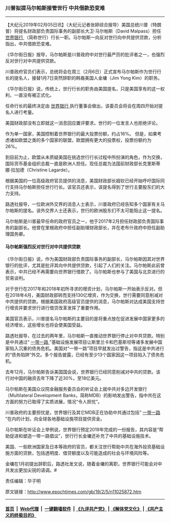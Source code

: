 ### 川普拟提马尔帕斯接管世行 中共借款恐变难
------------------------

<p>
 【大纪元2019年02月05日讯】（大纪元记者张婷综合报导）美国总统川普（特朗普）将提名财政部负责国际事务的副部长大卫‧马尔帕斯（David Malpass）担任
 <a href="http://www.epochtimes.com/gb/tag/%E4%B8%96%E7%95%8C%E9%93%B6%E8%A1%8C.html">
  世界银行
 </a>
 （简称世行）行长一职。马尔帕斯一向反对世行向中共提供贷款，分析指出，中共借款恐变难。
</p>
<p>
 《华尔街日报》报导，马尔帕斯是川普政府中对世行最严厉的批评者之一，也强烈反对世行对中共提供贷款。
</p>
<p>
 川普政府官员们表示，总统将会在周三（2月6日）正式宣布马尔帕斯作为世行行长的提名人，接替1月7日突然辞职的韩裔美国人金墉（Jim Yong Kim）的职务。
</p>
<p>
 《华尔街日报》说，传统上，世行行长的职务由美国提名，只是美国享有的这一权利，一直没有被正式化。
</p>
<p>
 任命行长的最终决定由
 <a href="http://www.epochtimes.com/gb/tag/%E4%B8%96%E7%95%8C%E9%93%B6%E8%A1%8C.html">
  世界银行
 </a>
 执行董事会做出，该委员会将会在周四开始对提名人进行考量。
</p>
<p>
 美国财政部没有立即就这一消息回应置评要求。世行的一位发言人也拒绝评论。
</p>
<p>
 作为单一国家，美国控制着世界银行的最大投票份额，约占16%。 但是，如果考虑诸如欧盟之类的多个国家的联盟，欧盟拥有更大的投票权，投票份额约为26%。
</p>
<p>
 到目前为止，欧盟从未质疑美国在挑选世行行长过程中所扮演的角色，作为交换，国际货币基金组织总裁一直是欧洲人担任。现任总裁为法国前财政部长克里斯蒂娜‧拉加德（Christine Lagarde）。
</p>
<p>
 根据美国的一位高级政府官员提供的消息，美国财政部长姆钦已经开始呼吁国际同行支持马尔帕斯担任世行行长。该官员还表示，该提名得到了世行主要股东们的大力支持。
</p>
<p>
 路透社报导，一位欧洲外交界的消息人士表示，川普政府已经告知多个国家有关马尔帕斯的提名。该外交界人士还表示，世行的欧洲股东们不太可能阻止这一提名。
</p>
<p>
 马尔帕斯是川普最早任命的政府官员之一，他于2017年2月担任财政部负责国际事务的副部长。他曾在里根政府中担任副助理财政部长，并在老布什政府中担任副助理国务卿。
</p>
<h4>
 马尔帕斯强烈反对世行对中共提供贷款
</h4>
<p>
 《华尔街日报》说，作为美国财政部负责国际事务的副部长，马尔帕斯因其对世界银行的批评，尤其是批评其向中共提供贷款，引起了人们的关注。马尔帕斯此前曾表示，中共已经不再需要向世界银行借款了。马尔帕斯也参与了美国与北京进行的贸易谈判。
</p>
<p>
 对于世行在2017年和2018年初所寻求的增资计划，马尔帕斯一开始表示反对。但在2018年4月，美国财政部转而支持130亿增资，作为交换，世行需要同意削减对中共提供的贷款。根据美国政府高级官员提供的消息，马尔帕斯对达成美国支持世行增资并要求世行进行借贷改革发挥了重要作用。
</p>
<p>
 美国官员表示，川普提名马尔帕斯的主要目的是将重点放在促进发展中国家更多的经济增长，这些增长也将会使美国受益。
</p>
<p>
 路透社报导，在过去的两年里，马尔帕斯一直推动世界银行停止对中共贷款。特别是中共通过“
 <a href="http://www.epochtimes.com/gb/tag/%E4%B8%80%E5%B8%A6%E4%B8%80%E8%B7%AF.html">
  一带一路
 </a>
 ”基础设施发展项目让斯里兰卡和巴基斯坦等诸多发展中国家陷入沉重的债务危机。美国对“一带一路”项目早就发出过警告，指这是中共进行的“债务陷阱”外交。多个报告披露，已经有至少13个国家因这一项目陷入了债务危机。
</p>
<p>
 去年12月，马尔帕斯告诉美国国会说，世界银行已经同意削减对中共的贷款。该行对中国的融资去年下降了近30%，至18亿美元。
</p>
<p>
 马尔帕斯在美国众议院金融服务委员会的听证会上就中共对多边开发银行（Multilateral Development Banks，简称MDB）的影响发出警告，指中共在这方面的努力已取得了实质进展，情况“令人担忧”。
</p>
<p>
 川普政府的主要担忧是，世界银行及其它MDB正在协助中共通过包括“
 <a href="http://www.epochtimes.com/gb/tag/%E4%B8%80%E5%B8%A6%E4%B8%80%E8%B7%AF.html">
  一带一路
 </a>
 ”在内的计划，向全球各地基础设施项目提供资金。
</p>
<p>
 马尔帕斯在听证会上举例说，世界银行预定2019年完成的一份报告，其内容是“帮助促进和塑造一带一路倡议”，世行行长金墉还补充了中共的基础设施技术。
</p>
<p>
 美国、一些欧洲国家及日本等政府的官员，都关注世行帮助中共在海外投资基础设施方面的贷款，包括透明度、借贷额度以及可能造成的社会与环境风险等。
</p>
<p>
 金墉在1月初提出辞职后，路透社发文说，随着金墉的离职，世界银行可能会对中共发出更加尖锐的语调。#
</p>
<p>
 责任编辑：华子明
</p>

原文链接：http://www.epochtimes.com/gb/19/2/5/n11025872.htm


------------------------
#### [首页](https://github.com/gfw-breaker/banned-news/blob/master/README.md) &nbsp;|&nbsp; [Web代理](https://github.com/labour-camp/helloworld) &nbsp;|&nbsp; [一键翻墙软件](https://github.com/gfw-breaker/nogfw/blob/master/README.md) &nbsp;| [《九评共产党》](https://github.com/gfw-breaker/9ping.md/blob/master/README.md#九评之一评共产党是什么) | [《解体党文化》](https://github.com/gfw-breaker/jtdwh.md/blob/master/README.md) | [《共产主义的终极目的》](https://github.com/gfw-breaker/gczydzjmd.md/blob/master/README.md)

